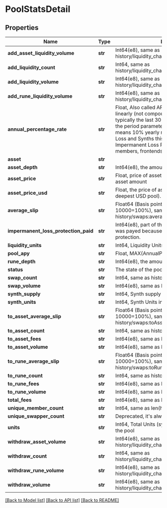 # PoolStatsDetail

## Properties
Name | Type | Description | Notes
------------ | ------------- | ------------- | -------------
**add_asset_liquidity_volume** | **str** | Int64(e8), same as history/liquidity_changes:addAssetLiquidityVolume | 
**add_liquidity_count** | **str** | Int64, same as history/liquidity_changes:addLiquidityCount | 
**add_liquidity_volume** | **str** | Int64(e8), same as history/liquidity_changes:addLiquidityVolume | 
**add_rune_liquidity_volume** | **str** | Int64(e8), same as history/liquidity_changes:addRuneLiquidityVolume | 
**annual_percentage_rate** | **str** | Float, Also called APR. Annual return estimated linearly (not compounded) from a period of typically the last 30 or 100 days (configurable by the period parameter, default is 30). E.g. 0.1 means 10% yearly return. Due to Impermanent Loss and Synths this might be negative, but given Impermanent Loss Protection for 100+ day members, frontends might show MAX(APR, 0).  | 
**asset** | **str** |  | 
**asset_depth** | **str** | Int64(e8), the amount of Asset in the pool | 
**asset_price** | **str** | Float, price of asset in rune. I.e. rune amount / asset amount | 
**asset_price_usd** | **str** | Float, the price of asset in USD (based on the deepest USD pool). | 
**average_slip** | **str** | Float64 (Basis points, 0-10000, where 10000&#x3D;100%), same as history/swaps:averageSlip  | 
**impermanent_loss_protection_paid** | **str** | Int64(e8), part of the withdrawRuneVolume which was payed because of impermanent loss protection.  | 
**liquidity_units** | **str** | Int64, Liquidity Units in the pool | 
**pool_apy** | **str** | Float, MAX(AnnualPercentageRate, 0)  | 
**rune_depth** | **str** | Int64(e8), the amount of Rune in the pool | 
**status** | **str** | The state of the pool, e.g. Available, Staged | 
**swap_count** | **str** | Int64, same as history/swaps:totalCount | 
**swap_volume** | **str** | Int64(e8), same as history/swaps:totalVolume | 
**synth_supply** | **str** | Int64, Synth supply in the pool | 
**synth_units** | **str** | Int64, Synth Units in the pool | 
**to_asset_average_slip** | **str** | Float64 (Basis points, 0-10000, where 10000&#x3D;100%), same as history/swaps:toAssetAverageSlip  | 
**to_asset_count** | **str** | Int64, same as history/swaps:toAssetCount | 
**to_asset_fees** | **str** | Int64(e8), same as history/swaps:toAssetFees | 
**to_asset_volume** | **str** | Int64(e8), same as history/swaps:toAssetVolume | 
**to_rune_average_slip** | **str** | Float64 (Basis points, 0-10000, where 10000&#x3D;100%), same as history/swaps:toRuneAverageSlip  | 
**to_rune_count** | **str** | Int64, same as history/swaps:toRuneCount | 
**to_rune_fees** | **str** | Int64(e8), same as history/swaps:toRuneFees | 
**to_rune_volume** | **str** | Int64(e8), same as history/swaps:toRuneVolume | 
**total_fees** | **str** | Int64(e8), same as history/swaps:totalFees | 
**unique_member_count** | **str** | Int64, same as len(history/members?pool&#x3D;POOL) | 
**unique_swapper_count** | **str** | Deprecated, it&#x27;s always 0. | 
**units** | **str** | Int64, Total Units (synthUnits + liquidityUnits) in the pool | 
**withdraw_asset_volume** | **str** | Int64(e8), same as history/liquidity_changes:withdrawAssetVolume | 
**withdraw_count** | **str** | Int64, same as history/liquidity_changes:withdrawCount | 
**withdraw_rune_volume** | **str** | Int64(e8), same as history/liquidity_changes:withdrawRuneVolume | 
**withdraw_volume** | **str** | Int64(e8), same as history/liquidity_changes:withdrawVolume | 

[[Back to Model list]](../README.md#documentation-for-models) [[Back to API list]](../README.md#documentation-for-api-endpoints) [[Back to README]](../README.md)

